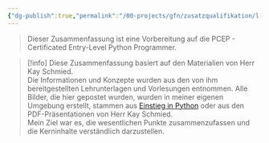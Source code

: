 ```yaml
---
{"dg-publish":true,"permalink":"/00-projects/gfn/zusatzqualifikation/l-fzq15a-python-entry-level-zertifizierung/","tags":["code/python"],"noteIcon":"","updated":"2025-01-21T16:15:09.000+01:00"}
---
```


>Dieser Zusammenfassung ist eine Vorbereitung auf die PCEP - Certificated Entry-Level Python Programmer.



>[!info] 
>Diese Zusammenfassung basiert auf den Materialien von Herr Kay Schmied.  
>Die Informationen und Konzepte wurden aus den von ihm bereitgestellten Lehrunterlagen und Vorlesungen entnommen. 
>Alle Bilder, die hier gepostet wurden, wurden in meiner eigenen Umgebung erstellt, stammen aus [Einstieg in Python](https://www.rheinwerk-verlag.de/einstieg-in-python-ideal-fuer-programmiereinsteiger/) oder aus den PDF-Präsentationen von Herr Kay Schmied.  
>Mein Ziel war es, die wesentlichen Punkte zusammenzufassen und die Kerninhalte verständlich darzustellen.